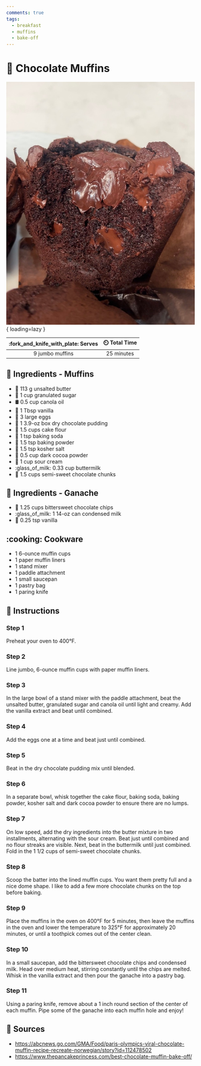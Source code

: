 ```yaml
---
comments: true
tags:
  - breakfast
  - muffins
  - bake-off
---
```

# :cupcake: Chocolate Muffins

![Chocolate Muffins][1]{ loading=lazy }

| :fork_and_knife_with_plate: Serves | :timer_clock: Total Time |
|:----------------------------------:|:-----------------------: |
| 9 jumbo muffins | 25 minutes |

## :salt: Ingredients - Muffins

- :butter: 113 g unsalted butter
- :candy: 1 cup granulated sugar
- :oil_drum: 0.5 cup canola oil
- :icecream: 1 Tbsp vanilla
- :egg: 3 large eggs
- :chocolate_bar: 1 3.9-oz box dry chocolate pudding
- :ear_of_rice: 1.5 cups cake flour
- :cup_with_straw: 1 tsp baking soda
- :dash: 1.5 tsp baking powder
- :salt: 1.5 tsp kosher salt
- :chocolate_bar: 0.5 cup dark cocoa powder
- :rice: 1 cup sour cream
- :glass_of_milk: 0.33 cup buttermilk
- :chocolate_bar: 1.5 cups semi-sweet chocolate chunks

## :salt: Ingredients - Ganache

- :chocolate_bar: 1.25 cups bittersweet chocolate chips
- :glass_of_milk: 1 14-oz can condensed milk
- :icecream: 0.25 tsp vanilla

## :cooking: Cookware

- 1 6-ounce muffin cups
- 1 paper muffin liners
- 1 stand mixer
- 1 paddle attachment
- 1 small saucepan
- 1 pastry bag
- 1 paring knife

## :pencil: Instructions

### Step 1

Preheat your oven to 400°F.

### Step 2

Line jumbo, 6-ounce muffin cups with paper muffin liners.

### Step 3

In the large bowl of a stand mixer with the paddle attachment, beat the unsalted butter, granulated sugar and canola oil
until light and creamy. Add the vanilla extract and beat until combined.

### Step 4

Add the eggs one at a time and beat just until combined.

### Step 5

Beat in the dry chocolate pudding mix until blended.

### Step 6

In a separate bowl, whisk together the cake flour, baking soda, baking powder, kosher salt and dark cocoa powder to
ensure there are no lumps.

### Step 7

On low speed, add the dry ingredients into the butter mixture in two installments, alternating with the sour cream. Beat
just until combined and no flour streaks are visible. Next, beat in the buttermilk until just combined. Fold in the 1
1/2 cups of semi-sweet chocolate chunks.

### Step 8

Scoop the batter into the lined muffin cups. You want them pretty full and a nice dome shape. I like to add a few more
chocolate chunks on the top before baking.

### Step 9

Place the muffins in the oven on 400°F for 5 minutes, then leave the muffins in the oven and lower the temperature to
325°F for approximately 20 minutes, or until a toothpick comes out of the center clean.

### Step 10

In a small saucepan, add the bittersweet chocolate chips and condensed milk. Head over medium heat, stirring constantly
until the chips are melted. Whisk in the vanilla extract and then pour the ganache into a pastry bag.

### Step 11

Using a paring knife, remove about a 1 inch round section of the center of each muffin. Pipe some of the ganache into
each muffin hole and enjoy!

## :link: Sources

- <https://abcnews.go.com/GMA/Food/paris-olympics-viral-chocolate-muffin-recipe-recreate-norwegian/story?id=112478502>
- <https://www.thepancakeprincess.com/best-chocolate-muffin-bake-off/>

[1]: <../assets/images/chocolate-muffins.jpg>
